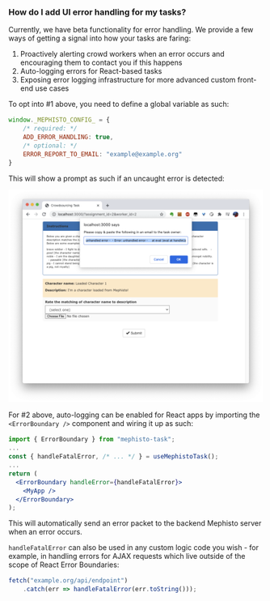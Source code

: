 ### How do I add UI error handling for my tasks?

Currently, we have beta functionality for error handling. We provide a few ways of getting a signal into how your tasks are faring:

1. Proactively alerting crowd workers when an error occurs and encouraging them to contact you if this happens
2. Auto-logging errors for React-based tasks
2. Exposing error logging infrastructure for more advanced custom front-end use cases

To opt into #1 above, you need to define a global variable as such:
```js
window._MEPHISTO_CONFIG_ = {
    /* required: */
    ADD_ERROR_HANDLING: true,
    /* optional: */
    ERROR_REPORT_TO_EMAIL: "example@example.org"
}
```

This will show a prompt as such if an uncaught error is detected:

![](./static/faq_ui_error_message.png)

For #2 above, auto-logging can be enabled for React apps by importing the `<ErrorBoundary />` component and wiring it up as such:

```jsx
import { ErrorBoundary } from "mephisto-task";
...
const { handleFatalError, /* ... */ } = useMephistoTask();
...
return (
  <ErrorBoundary handleError={handleFatalError}>
    <MyApp />
  </ErrorBoundary>
);
```

This will automatically send an error packet to the backend Mephisto server when an error occurs.

`handleFatalError` can also be used in any custom logic code you wish - for example, in handling errors for AJAX requests which live outside of the scope of React Error Boundaries:

```jsx
fetch("example.org/api/endpoint")
    .catch(err => handleFatalError(err.toString()));
```